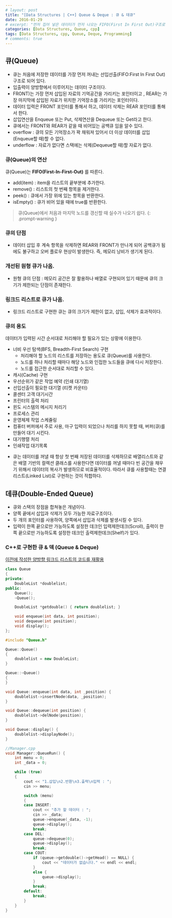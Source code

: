 ```yaml
---
# layout: post
title: "[Data Structures | C++] Queue & Deque : 큐 & 데큐"
date: 2016-01-29
# excerpt: "먼저 집어 넣은 데이터가 먼저 나오는 FIFO(First In First Out)구조로 저장하는 형식"
categories: [Data Structures, Queue, cpp]
tags: [Data Structures, cpp, Queue, Deque, Programming]
# comments: true
---
```


## 큐(Queue)

- 큐는 처음에 저장한 데이터를 가장 먼저 꺼내는 선입선출(FIFO:First In First Out) 구조로 되어 있다.
- 입출력이 양방향에서 이루어지는 데이터 구조이다.
- FRONT)는 가장 먼저 삽입된 자료의 기억공간을 가리키는 포인터이고 , REAR는 가장 마지막에 삽입된 자료가 위치한 기억장소를 가리키는 포인터이다.
- 데이터 입력은 FRONT 포인터를 통해서 하고, 데이터 삭제는 REAR 포인터를 통해서 한다.
- 삽입연산을 Enqueue 또는 Put, 삭제연산을 Dequeue 또는 Get라고 한다.
- 큐에서는 FRONT와 REAR가 같을 때 비어있는 공백큐 임을 알수 있다.
- overflow : 큐의 모든 기억장소가 꽉 채워져 있어서 더 이상 데이터를 삽입(Enqueue할 때)할 수 없다.
- underflow : 자료가 없다면 스택에는 삭제(Dequeue할 때)할 자료가 없다.

### 큐(Queue)의 연산

큐(Queue)는 **FIFO(First-In-First-Out)** 를 따른다.
* add(item) : item을 리스트의 끝부분에 추가한다.
* remove() : 리스트의 첫 번째 항목을 제거한다.
* peek() : 큐에서 가장 위에 있는 항목을 반환한다.
* isEmpty() : 큐가 비어 있을 때에 true를 반환한다.

> 큐(Queue)에서 처음과 마지막 노드를 갱신할 때 실수가 나오기 쉽다.
{: .prompt-warning }

### 큐의 단점

- 데이터 삽입 후 계속 항목을 삭제하면 REAR와 FRONT가 만나게 되어 공백큐가 됨에도 불구하고 오버 플로우 현상이 발생한다. 즉, 메모리 낭비가 생기게 된다.

### 개선된 원형 큐가 나옴.

- 원형 큐의 단점 : 메모리 공간은 잘 활용하나 배열로 구현되어 있기 때문에 큐의 크기가 제한되는 단점이 존재한다.

### 링크드 리스트로 큐가 나옴.

- 링크드 리스트로 구현한 큐는 큐의 크기가 제한이 없고, 삽입, 삭제가 효과적이다.

### 큐의 용도

데이터가 입력된 시간 순서대로 처리해야 할 필요가 있는 상황에 이용한다.
* 너비 우선 탐색(BFS, Breadth-First Search) 구현
  * 처리해야 할 노드의 리스트를 저장하는 용도로 큐(Queue)를 사용한다.
  * 노드를 하나 처리할 때마다 해당 노드와 인접한 노드들을 큐에 다시 저장한다.
  * 노드를 접근한 순서대로 처리할 수 있다.
* 캐시(Cache) 구현
* 우선순위가 같은 작업 예약 (인쇄 대기열)
* 선입선출이 필요한 대기열 (티켓 카운터)
* 콜센터 고객 대기시간
* 프린터의 출력 처리
* 윈도 시스템의 메시지 처리기
* 프로세스 관리
* 운영체제 작업 스케쥴링
* 컴퓨터 버퍼에서 주로 사용, 마구 입력이 되었으나 처리를 하지 못할 때, 버퍼(큐)를 만들어 대기 시킨다.
* 대기행렬 처리
* 인쇄작업 대기목록

- 큐는 데이터를 꺼낼 때 항상 첫 번째 저장된 데이터를 삭제하므로 배열리스트와 같은 배열 기반의 컬렉션 클래스를 사용한다면 데이터를 꺼낼 때마다 빈 공간을 채우기 위해서 데이터의 복사가 발생하므로 비효율적이다. 따라서 큐를 사용할때는 연결 리스트(Linked List)로 구현하는 것이 적합하다.


## 데큐(Double-Ended Queue)

- 큐와 스택의 장점을 합쳐놓은 개념이다.
- 양쪽 끝에서 삽입과 삭제가 모두 가능한 자료구조이다.
- 두 개의 포인터를 사용하여, 양쪽에서 삽입과 삭제를 발생시킬 수 있다.
- 입력이 한쪽 끝으로만 가능하도록 설정한 데크인 입력제한데크(Scroll), 출력이 한쪽 끝으로만 가능하도록 설정한 데크인 출력제한데크(Shelf)가 있다.

### C++로 구현한 큐 & 덱 (Queue & Deque)

[이전에 작성한 양방향 링크드 리스트의 코드를 재활용](https://kyungryeol-yoon.github.io/posts/data-structures-linked-list-array/)

```c++
class Queue
{
private:
	DoubleList *doublelist;
public:
	Queue();
	~Queue();

	DoubleList *getdouble() { return doublelist; }

	void enqueue(int data, int position);
	void dequeue(int position);
	void display();
};

#include "Queue.h"

Queue::Queue()
{
	doublelist = new DoubleList;
}

Queue::~Queue()
{
}

void Queue::enqueue(int data, int _position) {
	doublelist->insertNode(data, _position);
}

void Queue::dequeue(int position) {
	doublelist->delNode(position);
}

void Queue::display() {
	doublelist->displayNode();
}

//Manager.cpp
void Manager::QueueRun() {
	int menu = 0;
	int _data = 0;

	while (true)
	{
		cout << "1.삽입\n2.반환\n3.출력\n입력 : ";
		cin >> menu;

		switch (menu)
		{
		case INSERT:
			cout << "추가 할 데이터 : ";
			cin >> _data;
			queue->enqueue(_data, -1);
			queue->display();
			break;
		case DEL:
			queue->dequeue(0);
			queue->display();
			break;
		case COUT:
			if (queue->getdouble()->getHead() == NULL) {
				cout << "데이터가 없습니다." << endl << endl;
			}
			else {
				queue->display();
			}
			break;
		default:
			break;
		}
	}
}
```
